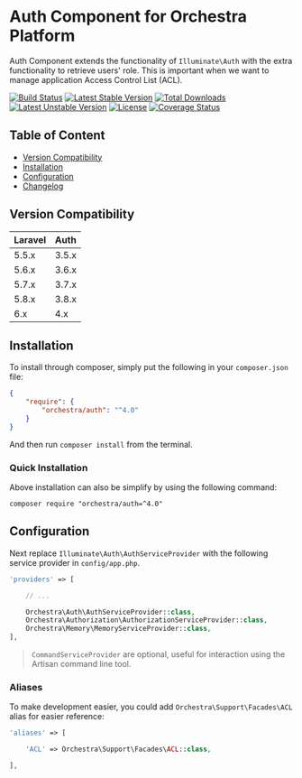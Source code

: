 Auth Component for Orchestra Platform
==============

Auth Component extends the functionality of `Illuminate\Auth` with the extra functionality to retrieve users' role. This is important when we want to manage application Access Control List (ACL).

[![Build Status](https://travis-ci.org/orchestral/auth.svg?branch=4.x)](https://travis-ci.org/orchestral/auth)
[![Latest Stable Version](https://poser.pugx.org/orchestra/auth/version)](https://packagist.org/packages/orchestra/auth)
[![Total Downloads](https://poser.pugx.org/orchestra/auth/downloads)](https://packagist.org/packages/orchestra/auth)
[![Latest Unstable Version](https://poser.pugx.org/orchestra/auth/v/unstable)](//packagist.org/packages/orchestra/auth)
[![License](https://poser.pugx.org/orchestra/auth/license)](https://packagist.org/packages/orchestra/auth)
[![Coverage Status](https://coveralls.io/repos/github/orchestral/auth/badge.svg?branch=4.x)](https://coveralls.io/github/orchestral/auth?branch=4.x)

## Table of Content

* [Version Compatibility](#version-compatibility)
* [Installation](#installation)
* [Configuration](#configuration)
* [Changelog](https://github.com/orchestral/auth/releases)

## Version Compatibility

Laravel    | Auth
:----------|:----------
 5.5.x     | 3.5.x
 5.6.x     | 3.6.x
 5.7.x     | 3.7.x
 5.8.x     | 3.8.x
 6.x       | 4.x

## Installation

To install through composer, simply put the following in your `composer.json` file:

```json
{
    "require": {
        "orchestra/auth": "^4.0"
    }
}
```

And then run `composer install` from the terminal.

### Quick Installation

Above installation can also be simplify by using the following command:

    composer require "orchestra/auth=^4.0"

## Configuration

Next replace `Illuminate\Auth\AuthServiceProvider` with the following service provider in `config/app.php`.

```php
'providers' => [

    // ...

    Orchestra\Auth\AuthServiceProvider::class,
    Orchestra\Authorization\AuthorizationServiceProvider::class,
    Orchestra\Memory\MemoryServiceProvider::class,
],
```

> `CommandServiceProvider` are optional, useful for interaction using the Artisan command line tool.

### Aliases

To make development easier, you could add `Orchestra\Support\Facades\ACL` alias for easier reference:

```php
'aliases' => [

    'ACL' => Orchestra\Support\Facades\ACL::class,

],
```

